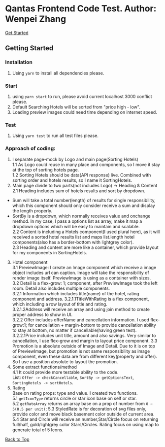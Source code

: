 # Qantas Frontend Code Test. Author: Wenpei Zhang<span id="top"></span>

[Get Started](#start) 


## Getting Started <span id="start"></span>    
### Installation    
1. Using `yarn` to install all dependencies please.    
### Start    
1. using ` yarn start ` to run, please avoid current localhost 3000 conflict please.    
2. Default Searching Hotels will be sorted from "price high - low".    
3. Loading preview images could need time depending on internet speed.    
### Test    
1. Using ` yarn test ` to run all test files please.    


### Approach of coding:    
1. I separate page-mock by Logo and main page(Sorting Hotels)    
1.1 As Logo could reuse in many place and components, so I move it stay at the top of sorting hotels page.    
1.2 Sorting Hotels should be data(API response) live. Combined with sorting order and hotels results, so I name it SortingHotels.    
2. Main page divide to two parts(not includes Logo) -> Heading & Content    
2.1 Heading includes sum of hotels results and sort by dropdown.    
* Sum will take a total number(length) of results for single responsibility, which this component should only consider receive a sum and display the length properly.    
* SortBy is a dropdown, which normally receives value and onchange method. In my case, I pass a options list as array, make it map a dropdown options which will be easy to maintain and scalable.    
2.2 Content is including a Hotels component(I used plural here), as it will received a sorted hotel results list and maps list.length hotel components(also has a border-bottom with lightgrey color).    
2.3 Heading and content are more like a container, which provide layout for my components in SortingHotels.    
3. Hotel component    
3.1 PreviewImage: I create an Image component which receive a image object includes url can caption. Image will take the responsibility of render image itself. PreviewImage is using as a container with sizes.    
3.2 Detail is a flex-grow: 1; component, after PreviewImage took the left room. Detail also includes multiple components.    
3.2.1 Information which includes title(name) of the hotel, rating component and address.
3.2.1.1TitleWithRating is a flex component, which including a row layout of title and rating.    
3.2.1.2Address will receive an array and using join method to create proper address to show in UI.    
3.2.2 Offer includes offerName and cancellation information. I used flex-grow:1; for cancellation + margin-bottom to provide cancellation ability to stay at bottom, no matter if cancellable(having green test).    
3.2.2.1Price includes unit title, amount and also savings. Very similar to cancellation, I use flex-grow and margin to layout price component.
3.3 Promotion is a absolute outside of Image and Detail. Due to it is on top of PreviewImage, but promotion is not same responsibility as image component, even these data are from different key(property and offer). So I use a position absolute to layout the promotion.    
4. Some extract functions/method    
4.1 It could provide more testable ability to the code.    
    List: `Offer -> checkCancellable`, `SortBy -> getOptionsText`, `SortingHotels -> sortHotels`.    
5. Rating    
    Base on rating props: type and value. I created two functions.    
5.1 `getIconType` returns circle or star icon base on self or star.    
5.2 `getRateArray` returns an array base on a prop of number from `0 ~ 5(0.5 per unit)`;
5.3 StyledRate is for decoration of svg files only, provide color and move black basement color outside of current area.    
5.4 Star and Circle will receive an number,Star/Circle focus on returning full/half, gold/lightgrey color Stars/Circles. Rating focus on using map to generate total of 5 Icons.


[Back to Top](#top)
